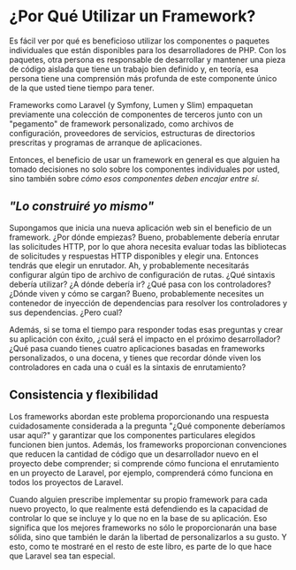 
# ¿Por Qué Utilizar un Framework?

Es fácil ver por qué es beneficioso utilizar los componentes o paquetes individuales que están disponibles para los desarrolladores de PHP. Con los paquetes, otra persona es responsable de desarrollar y mantener una pieza de código aislada que tiene un trabajo bien definido y, en teoría, esa persona tiene una comprensión más profunda de este componente único de la que usted tiene tiempo para tener.

Frameworks como Laravel (y Symfony, Lumen y Slim) empaquetan previamente una colección de componentes de terceros junto con un "pegamento" de framework personalizado, como archivos de configuración, proveedores de servicios, estructuras de directorios prescritas y programas de arranque de aplicaciones.

Entonces, el beneficio de usar un framework en general es que alguien ha tomado decisiones no solo sobre los componentes individuales por usted, sino también sobre _cómo esos componentes deben encajar entre sí_.

## _"Lo construiré yo mismo"_

Supongamos que inicia una nueva aplicación web sin el beneficio de un framework. ¿Por dónde empiezas? Bueno, probablemente debería enrutar las solicitudes HTTP, por lo que ahora necesita evaluar todas las bibliotecas de solicitudes y respuestas HTTP disponibles y elegir una. Entonces tendrás que elegir un enrutador. Ah, y probablemente necesitarás configurar algún tipo de archivo de configuración de rutas. ¿Qué sintaxis debería utilizar? ¿A dónde debería ir? ¿Qué pasa con los controladores? ¿Dónde viven y cómo se cargan? Bueno, probablemente necesites un contenedor de inyección de dependencias para resolver los controladores y sus dependencias. ¿Pero cual?

Además, si se toma el tiempo para responder todas esas preguntas y crear su aplicación con éxito, ¿cuál será el impacto en el próximo desarrollador? ¿Qué pasa cuando tienes cuatro aplicaciones basadas en frameworks personalizados, o una docena, y tienes que recordar dónde viven los controladores en cada una o cuál es la sintaxis de enrutamiento?


## Consistencia y flexibilidad

Los frameworks abordan este problema proporcionando una respuesta cuidadosamente considerada a la pregunta "¿Qué componente deberíamos usar aquí?" y garantizar que los componentes particulares elegidos funcionen bien juntos. Además, los frameworks proporcionan convenciones que reducen la cantidad de código que un desarrollador nuevo en el proyecto debe comprender; si comprende cómo funciona el enrutamiento en un proyecto de Laravel, por ejemplo, comprenderá cómo funciona en todos los proyectos de Laravel.

Cuando alguien prescribe implementar su propio framework para cada nuevo proyecto, lo que realmente está defendiendo es la capacidad de controlar lo que se incluye y lo que no en la base de su aplicación. Eso significa que los mejores frameworks no sólo le proporcionarán una base sólida, sino que también le darán la libertad de personalizarlos a su gusto. Y esto, como te mostraré en el resto de este libro, es parte de lo que hace que Laravel sea tan especial.
